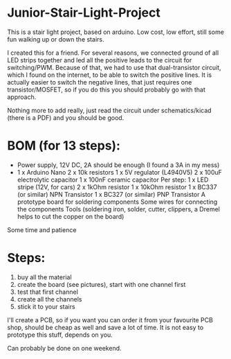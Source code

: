 # Junior-Stair-Light-Project

This is a stair light project, based on arduino. Low cost, low effort, still some fun walking up or down the stairs.

I created this for a friend. For several reasons, we connected ground of all LED strips together and led all the positive leads to the circuit for switching/PWM. Because of that, we had to use that dual-transistor circuit, which I found on the internet, to be able to switch the positive lines.
It is actually easier to switch the negative lines, that just requires one transistor/MOSFET, so if you do this you should probably go with that approach.

Nothing more to add really, just read the circuit under schematics/kicad (there is a PDF) and you should be good.

# BOM (for 13 steps):

- Power supply, 12V DC, 2A should be enough (I found a 3A in my mess)
- 1 x Arduino Nano
2 x 10k resistors
1 x 5V regulator (L4940V5)
2 x 100uF electrolytic capacitor
1 x 100nF ceramic capacitor
Per step:
1 x LED stripe (12V, for cars)
2 x 1kOhm resistor
1 x 10kOhm resistor
1 x BC337 (or similar) NPN Transistor
1 x BC327 (or similar) PNP Transistor
A prototype board for soldering components
Some wires for connecting the components
Tools (soldering iron, solder, cutter, clippers, a Dremel helps to cut the copper on the board)

Some time and patience

# Steps:
1. buy all the material
2. create the board (see pictures), start with one channel first
3. test that first channel
4. create all the channels
5. stick it to your stairs

I'll create a PCB, so if you want you can order it from your favourite PCB shop, should be cheap as well and save a lot of time. It is not easy to prototype this stuff, depends on you.



Can probably be done on one weekend.
